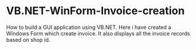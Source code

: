 # VB.NET-WinForm-Invoice-creation
How to build a GUI application using VB.NET. Here i have created a Windows Form which create invoice. It also displays all the invoice records based on shop id.

